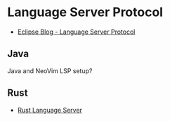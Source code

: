 # Language Server Protocol

* [Eclipse Blog - Language Server Protocol](https://www.eclipse.org/community/eclipse_newsletter/2018/january/article5.php)

## Java

Java and NeoVim LSP setup?

## Rust

* [Rust Language Server](https://github.com/rust-lang-nursery/rls)